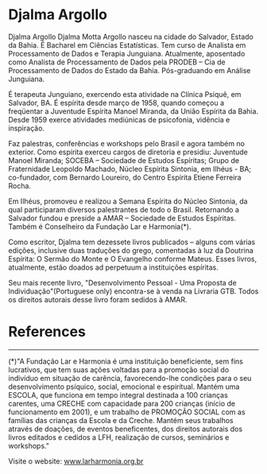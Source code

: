 # Djalma Argollo
Djalma Argollo Djalma Motta Argollo nasceu na cidade do Salvador, Estado da Bahia. É Bacharel em Ciências Estatísticas. Tem curso de Analista em Processamento de Dados e Terapia Junguiana.
Atualmente, aposentado como Analista de Processamento de Dados pela PRODEB – Cia de Processamento de Dados do Estado da Bahia. Pós-graduando em Análise Junguiana.

É terapeuta Junguiano, exercendo esta atividade na Clínica Psiquê, em Salvador, BA. É espírita desde março de 1958, quando começou a freqüentar a Juventude Espírita Manoel Miranda, da União Espírita da Bahia. Desde 1959 exerce atividades mediúnicas de psicofonia, vidência e inspiração.

Faz palestras, conferências e workshops pelo Brasil e agora também no exterior. Como espírita exerceu cargos de diretoria e presidiu:  Juventude Manoel Miranda; SOCEBA – Sociedade de Estudos Espíritas; Grupo de Fraternidade Leopoldo Machado, Núcleo Espírita Sintonia, em Ilhéus - BA; co-fundador, com Bernardo Loureiro, do Centro Espírita Etiene Ferreira Rocha.

Em Ilhéus, promoveu e realizou a Semana Espírita do Núcleo Sintonia, da qual participaram diversos palestrantes de todo o Brasil. Retornando a Salvador fundou e preside a AMAR – Sociedade de Estudos Espíritas. Também é Conselheiro da Fundação Lar e Harmonia(*).

Como escritor, Djalma tem dezessete livros publicados – alguns com várias edições, inclusive duas traduções do grego, comentadas à luz da Doutrina Espírita: O Sermão do Monte e O Evangelho conforme Mateus. Esses livros, atualmente, estão doados ad perpetuum a instituições espíritas.

Seu mais recente livro, "Desenvolvimento Pessoal - Uma Proposta de Individuação"(Portuguese only) encontra-se à venda na Livraria GTB.
Todos os direitos autorais desse livro foram sedidos à AMAR.


# References
----------------------------------------------------------------------------------------------
(*)"A Fundação Lar e Harmonia é uma instituição beneficiente, sem fins lucrativos, que tem suas ações voltadas para a promoção social do indivíduo em situação de carência, favorecendo-lhe condições para o seu desenvolvimento psíquico, social, emocional e espiritual. Mantém uma ESCOLA, que funciona em tempo integral destinada a 100 crianças carentes, uma CRECHE com capacidade para 200 crianças (início de funcionamento em 2001), e um trabalho de PROMOÇÃO SOCIAL com as famílias das crianças da Escola e da Creche. Mantém seus trabalhos através de doações, de eventos beneficentes, dos direitos autorais dos livros editados e cedidos a LFH, realização de cursos, seminários e workshops."

Visite o website: www.larharmonia.org.br 